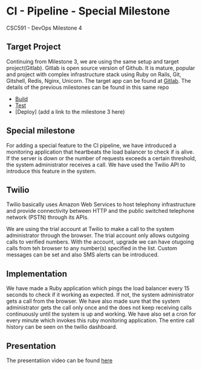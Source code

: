 # CI - Pipeline - Special Milestone

CSC591 - DevOps Milestone 4 

## Target Project
Continuing from Milestone 3, we are using the same setup and target project(Gitlab). Gitlab is open source version of Github. It is mature, popular and project with complex infrastructure stack using Ruby on Rails, Git, Gitshell, Redis, Nginx, Unicorn. The target app can be found at [Gitlab](http://github.com/yatish27/gitlabhq).
The details of the previous milestones can be found in this same repo
- [Build](https://github.com/yatish27/CSC591-DevOps-Project/blob/master/docs/Build.md)
- [Test](https://github.com/yatish27/CSC591-DevOps-Project/blob/master/docs/Test.md)
- [Deploy] (add a link to the milestone 3 here)

## Special milestone
For adding a special feature to the CI pipeline, we have introduced a monitoring application that heartbeats the load balancer to check if is alive. If the server is down or the number of requests exceeds a certain threshold, the system administrator receives a call. We have used the Twilio API to introduce this feature in the system.

## Twilio
Twilio basically uses Amazon Web Services to host telephony infrastructure and provide connectivity between HTTP and the public switched telephone network (PSTN) through its APIs.

We are using the trial account at Twilio to make a call to the system administrator through the browser. The trial account only allows outgoing calls to verified numbers. With the account, upgrade we can have otugoing calls from teh browser to any number(s) specified in the list. Custom messages can be set and also SMS alerts can be introduced.


## Implementation 
We have made a Ruby application which pings the load balancer every 15 seconds to check if it working as expected. If not, the system administrator gets a call from the browser. We have also made sure that the system administrator gets the call only once and the does not keep receiving calls continuously until the system is up and working. We have also set a cron for every minute which invokes this ruby monitoring application.
The entire call history can be seen on the twilio dashboard. 


## Presentation
The presentatiion video can be found [here](https://www.youtube.com/watch?v=h0Nvc1B3C90)


